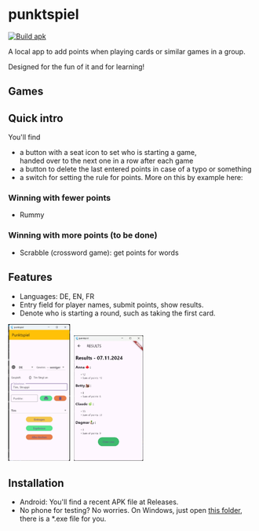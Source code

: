 # punktspiel

[![Build apk](https://github.com/DGrothe-PhD/punktspiel/actions/workflows/ci.yml/badge.svg)](https://github.com/DGrothe-PhD/punktspiel/actions/workflows/ci.yml)

A local app to add points when playing cards or similar games in a group.

Designed for the fun of it and for learning!

##  Games

## Quick intro
You'll find
- a button with a seat icon to set who is starting a game, \
  handed over to the next one in a row after each game
- a button to delete the last entered points in case of a typo or something
- a switch for setting the rule for points. More on this by example here:

### Winning with fewer points
* Rummy

### Winning with more points (to be done)
* Scrabble (crossword game): get points for words

## Features
* Languages: DE, EN, FR
* Entry field for player names, submit points, show results.
* Denote who is starting a round, such as taking the first card.

<img src="./doc/ExampleSubmitForm.png?" alt="Submit Form" style="width:25%; height:auto;">&nbsp;&nbsp;<img src="./doc/ExampleResults.png?" alt="Example Results" style="width:28%; height:auto;">

## Installation
* Android: You'll find a recent APK file at Releases.
* No phone for testing? No worries. On Windows, just open [this folder](build/windows/x64/runner/Release), there is a *.exe file for you.

